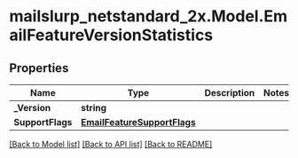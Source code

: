 # mailslurp_netstandard_2x.Model.EmailFeatureVersionStatistics

## Properties

Name | Type | Description | Notes
------------ | ------------- | ------------- | -------------
**_Version** | **string** |  | 
**SupportFlags** | [**EmailFeatureSupportFlags**](EmailFeatureSupportFlags) |  | 

[[Back to Model list]](../README#documentation-for-models) [[Back to API list]](../README#documentation-for-api-endpoints) [[Back to README]](../README)

